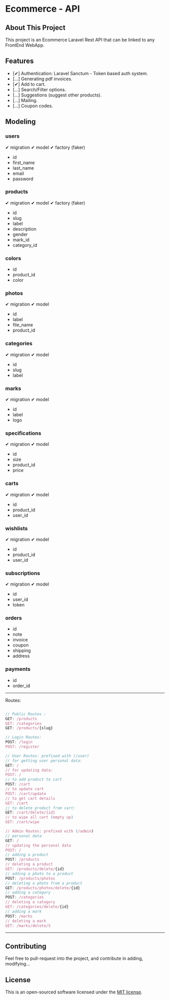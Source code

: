 # Ecommerce - API

## About This Project

This project is an Ecommerce Laravel Rest API that can be linked to any FrontEnd WebApp.
## Features

- [✔] Authentication: Laravel Sanctum - Token based auth system.
- [...] Generating pdf invoices.
- [✔] Add to cart.
- [...] Search/Filter options.
- [...] Suggestions (suggest other products).
- [...] Mailing.
- [...] Coupon codes.

## Modeling

### users
✔ migration
✔ model
✔ factory (faker)
- id
- first_name
- last_name
- email
- password
  
### products 
✔ migration
✔ model
✔ factory (faker)
- id
- slug
- label
- description
- gender
- mark_id
- category_id

### colors
- id
- product_id
- color

### photos
✔ migration
✔ model
- id
- label
- file_name
- product_id

### categories
✔ migration
✔ model
- id 
- slug
- label

### marks 
✔ migration
✔ model
- id 
- label
- logo
### specifications 
✔ migration
✔ model
- id
- size
- product_id
- price

### carts 
✔ migration
✔ model
- id
- product_id
- user_id
### wishlists
✔ migration
✔ model
- id
- product_id
- user_id 
### subscriptions 
✔ migration
✔ model
- id
- user_id
- token 
### orders
- id
- note
- invoice
- coupon
- shipping
- address
### payments 
- id
- order_id
  
---------------------------------------------
Routes:
```javascript

// Public Routes :
GET: /products
GET: /categories
GET: /products/{slug}

// Login Routes:
POST: /login
POST: /register

// User Routes: prefixed with (/user) 
// for getting user personal data:
GET: / 
// for updating data:
POST: /  
// to add product to cart
POST: /cart
// to update cart
POST: /cart/update
// to get cart details
GET: /cart
// to delete product from cart:
GET: /cart/delete/{id}
// to wipe all cart (empty up)
GET: /cart/wipe

// Admin Routes: prefixed with (/admin)
// personal data
GET: / 
// updating the personal data
POST: / 
// adding a product
POST: /products
// deleting a product
GET: /products/delete/{id}
// adding a photo to a product
POST: /products/photos
// deleting a photo from a product
GET: /products/photos/delete/{id}
// adding a category
POST: /categories
// deleting a category
GET: /categories/delete/{id}
// adding a mark
POST: /marks
// deleting a mark 
GET: /marks/delete/5
```
---------------------------------------------
## Contributing

Feel free to pull-request into the project, and contribute in adding, modifying...


## License

This is an open-sourced software licensed under the [MIT license](https://opensource.org/licenses/MIT).
